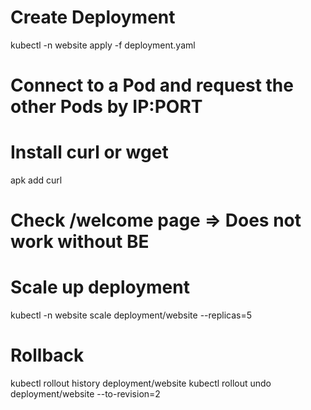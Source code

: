 # Create Deployment
kubectl -n website apply -f deployment.yaml

# Connect to a Pod and request the other Pods by IP:PORT

# Install curl or wget
apk add curl

# Check /welcome page => Does not work without BE

# Scale up deployment
kubectl -n website scale deployment/website --replicas=5

# Rollback
kubectl rollout history deployment/website
kubectl rollout undo deployment/website --to-revision=2



